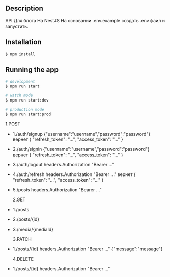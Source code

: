 ## Description

API Для блога На NestJS
На основании .env.example создать .env фаил и запустить.

## Installation

```bash
$ npm install
```

## Running the app

```bash
# development
$ npm run start

# watch mode
$ npm run start:dev

# production mode
$ npm run start:prod
```

1.POST

- 1./auth/signup {"username":"username","password":"password"} вернет {
  "refresh_token": "...",
  "access_token": "..."
  }
- 2./auth/signin {"username":"username","password":"password"} вернет {
  "refresh_token": "...",
  "access_token": "..."
  }
- 3./auth/logout headers.Authorization "Bearer ..."
- 4./auth/refresh headers.Authorization "Bearer ..." вернет {
  "refresh_token": "...",
  "access_token": "..."
  }
- 5./posts headers.Authorization "Bearer ..."

  2.GET

- 1./posts
- 2./posts/{id}
- 3./media/{mediaId}

  3.PATCH

- 1./posts/{id} headers.Authorization "Bearer ..." {"message":"message"}

  4.DELETE

- 1./posts/{id} headers.Authorization "Bearer ..."
